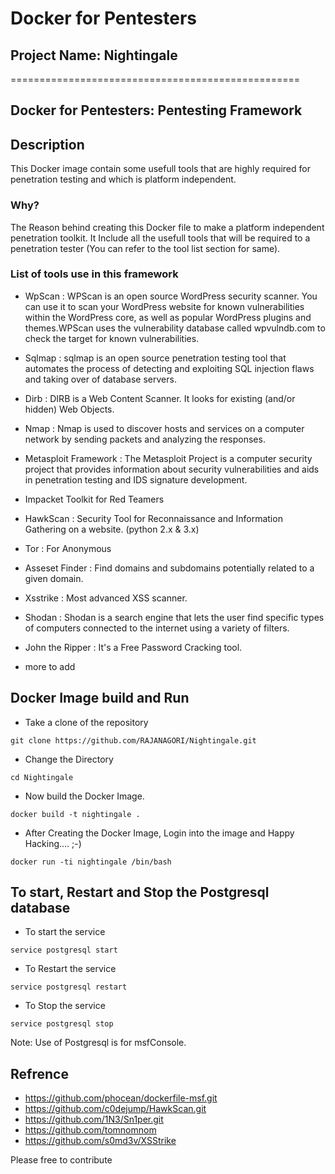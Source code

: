 # Docker for Pentesters
## Project Name: Nightingale
==================================================
## Docker for Pentesters: Pentesting Framework 

## Description
This Docker image contain some usefull tools that are highly required for penetration testing and which is platform independent.

### Why? 
The Reason behind creating this Docker file to make a platform independent penetration toolkit. It Include all the usefull tools that will be required to a penetration tester
(You can refer to the tool list section for same).

### List of tools use in this framework
- WpScan : WPScan is an open source WordPress security scanner. You can use it to scan your WordPress website for known vulnerabilities within the WordPress core, as well as popular WordPress plugins and themes.WPScan uses the vulnerability database called wpvulndb.com to check the target for known vulnerabilities.

- Sqlmap : sqlmap is an open source penetration testing tool that automates the process of detecting and exploiting SQL injection flaws and taking over of database servers. 

- Dirb : DIRB is a Web Content Scanner. It looks for existing (and/or hidden) Web Objects.

- Nmap : Nmap is used to discover hosts and services on a computer network by sending packets and analyzing the responses.

- Metasploit Framework : The Metasploit Project is a computer security project that provides information about security vulnerabilities and aids in penetration testing and IDS signature development. 

- Impacket Toolkit for Red Teamers

- HawkScan : Security Tool for Reconnaissance and Information Gathering on a website. (python 2.x & 3.x)

- Tor : For Anonymous 

- Asseset Finder : Find domains and subdomains potentially related to a given domain.

- Xsstrike : Most advanced XSS scanner.

- Shodan : Shodan is a search engine that lets the user find specific types of computers connected to the internet using a variety of filters.

- John the Ripper : It's a Free Password Cracking tool. 

- more to add

## Docker Image build and Run 
- Take a clone of the repository
```
git clone https://github.com/RAJANAGORI/Nightingale.git
```
- Change the Directory
```
cd Nightingale
```
- Now build the Docker Image.
```
docker build -t nightingale .
```
- After Creating the Docker Image, Login into the image and Happy Hacking.... ;-)
```
docker run -ti nightingale /bin/bash
```

## To start, Restart and Stop the Postgresql database 
- To start the service
```
service postgresql start
```
- To Restart the service
```
service postgresql restart
```
- To Stop the service
```
service postgresql stop
```

Note: Use of Postgresql is for msfConsole.
## Refrence 
- https://github.com/phocean/dockerfile-msf.git
- https://github.com/c0dejump/HawkScan.git
- https://github.com/1N3/Sn1per.git
- https://github.com/tomnomnom
- https://github.com/s0md3v/XSStrike



Please free to contribute 

